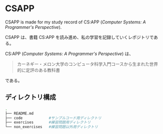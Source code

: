 # CSAPP

CSAPP is made for my study record of CS:APP (*Computer Systems: A Programmer's Perspective*).

CSAPP は、書籍 CS:APP を読み進め、私の学習を記録していくレポジトリである。

CS:APP (*Computer Systems: A Programmer's Perspective*) は、

> カーネギー・メロン大学のコンピュータ科学入門コースから生まれた世界的に定評のある教科書

である。

## ディレクトリ構成

```bash
.
├── README.md
├── code            #サンプルコード用ディレクトリ
├── exercises       #練習問題用ディレクトリ
└── non_exercises   #練習問題以外用ディレクトリ
```
